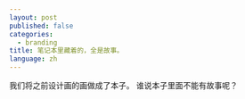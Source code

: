 ```yaml
---
layout: post
published: false
categories:
  - branding
title: 笔记本里藏着的，全是故事。
language: zh
---
```

我们将之前设计画的画做成了本子。 谁说本子里面不能有故事呢？
